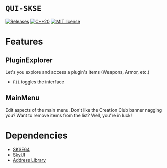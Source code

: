 # `QUI-SKSE`
[![Releases](https://img.shields.io/github/v/release/Qudix/QUI-SKSE?include_prereleases&style=flat-square&label=QUI-SKSE)](https://github.com/Qudix/QUI-SKSE/releases)
[![C++20](https://img.shields.io/static/v1?label=standard&message=C%2B%2B20&color=blue&logo=c%2B%2B&&logoColor=white&style=flat-square)](https://en.cppreference.com/w/cpp/compiler_support)
[![MIT license](https://img.shields.io/github/license/Qudix/QUI-SKSE)](./LICENSE)

# Features

## PluginExplorer
Let's you explore and access a plugin's items (Weapons, Armor, etc.)
* `F11` toggles the interface

## MainMenu
Edit aspects of the main menu. Don't like the Creation Club banner
nagging you? Want to remove items from the list? Well, you're in luck!

# Dependencies
- [SKSE64](https://skse.silverlock.org/)
- [SkyUI](https://www.nexusmods.com/skyrimspecialedition/mods/12604)
- [Address Library](https://www.nexusmods.com/skyrimspecialedition/mods/32444)
